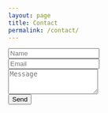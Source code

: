 ```yaml
---
layout: page
title: Contact
permalink: /contact/
---
```

<form class="form-horizontal" action="//formspree.io/me@jocastilho.com" method="POST">
  <div class="form-group">
    <!-- <label for="inputName" class="col-sm-2 control-label">Name</label> -->
    <div class="col-sm-offset-2 col-sm-4">
      <input type="text" class="form-control" id="inputName" name="name" placeholder="Name">
    </div>
  </div>
  <div class="form-group">
    <!-- <label for="inputEmail" class="col-sm-2 control-label">Email</label> -->
    <div class="col-sm-offset-2 col-sm-4">
      <input type="email" class="form-control" id="inputEmail" name="_replyto" placeholder="Email">
    </div>
  </div>
  <div class="form-group">
    <!-- <label for="inputMessage" class="col-sm-2 control-label">Message</label> -->
    <div class="col-sm-offset-2 col-sm-8">
    	<textarea class="form-control" rows="3" id="inputMessage" placeholder="Message"></textarea>
    </div>
  </div>
  <div class="form-group">
    <div class="col-sm-offset-2 col-sm-10">
      <button type="submit" class="btn btn-default">Send</button>
    </div>
  </div>
</form>